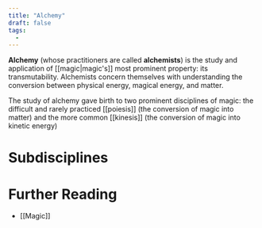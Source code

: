 ```yaml
---
title: "Alchemy"
draft: false
tags:
  - 
---
```


**Alchemy** (whose practitioners are called **alchemists**) is the study and application of [[magic|magic's]] most prominent property: its transmutability. Alchemists concern themselves with understanding the conversion between physical energy, magical energy, and matter.

The study of alchemy gave birth to two prominent disciplines of magic: the difficult and rarely practiced [[poiesis]] (the conversion of magic into matter) and the more common [[kinesis]] (the conversion of magic into kinetic energy)

# Subdisciplines

# Further Reading
- [[Magic]]